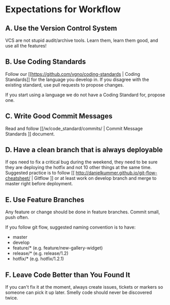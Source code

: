 # Expectations for Workflow

## A. Use the Version Control System

VCS are not stupid audit/archive tools. Learn them, learn them good, and use all the features!

## B. Use Coding Standards

Follow our [[https://github.com/vgno/coding-standards | Coding Standards]] for the language you develop in. If you disagree with the existing standard, use pull requests to propose changes.

If you start using a language we do not have a Coding Standard for, propose one.

## C. Write Good Commit Messages

Read and follow [[/w/code_standard/commits/ | Commit Message Standards ]] document.

## D. Have a clean branch that is always deployable

If ops need to fix a critical bug during the weekend, they need to be sure they are deploying the hotfix and not 10 other things at the same time. Suggested practice is to follow [[ http://danielkummer.github.io/git-flow-cheatsheet/ | Gitflow ]] or at least work on develop branch and merge to master right before deployment.

## E. Use Feature Branches

Any feature or change should be done in feature branches. Commit small, push often.

If you follow git flow, suggested naming convention is to have:

  - master
  - develop
  - feature/* (e.g. feature/new-gallery-widget)
  - release/* (e.g. release/1.2)
  - hotfix/* (e.g. hotfix/1.2.1)

## F. Leave Code Better than You Found It

If you can't fix it at the moment, always create issues, tickets or markers so someone can pick it up later. Smelly code should never be discovered twice.
